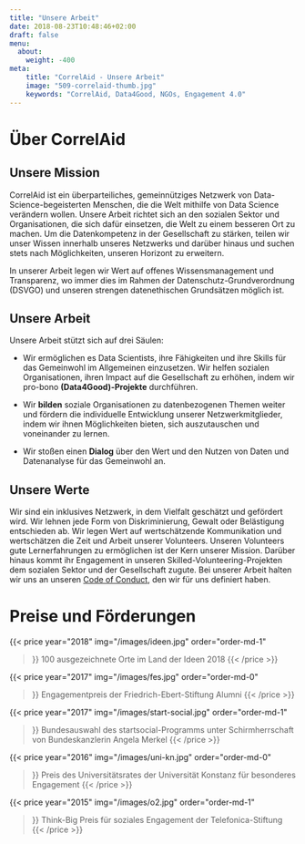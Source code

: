 ```yaml
---
title: "Unsere Arbeit"
date: 2018-08-23T10:48:46+02:00
draft: false
menu:
  about:
    weight: -400
meta:
    title: "CorrelAid - Unsere Arbeit"
    image: "509-correlaid-thumb.jpg"
    keywords: "CorrelAid, Data4Good, NGOs, Engagement 4.0"
---
```


# Über CorrelAid 
## Unsere Mission

CorrelAid ist ein überparteiliches, gemeinnütziges Netzwerk von Data-Science-begeisterten Menschen, die die Welt mithilfe von Data Science verändern wollen. Unsere Arbeit richtet sich an den sozialen Sektor und Organisationen, die sich dafür einsetzen, die Welt zu einem besseren Ort zu machen. Um die Datenkompetenz in der Gesellschaft zu stärken, teilen wir unser Wissen innerhalb unseres Netzwerks und darüber hinaus und suchen stets nach Möglichkeiten, unseren Horizont zu erweitern. 

In unserer Arbeit legen wir Wert auf offenes Wissensmanagement und Transparenz, wo immer dies im Rahmen der Datenschutz-Grundverordnung (DSVGO) und unseren strengen datenethischen Grundsätzen möglich ist. 

## Unsere Arbeit

Unsere Arbeit stützt sich auf drei Säulen:


- Wir ermöglichen es Data Scientists, ihre Fähigkeiten und ihre Skills für das Gemeinwohl im Allgemeinen einzusetzen. Wir helfen sozialen Organisationen, ihren Impact auf die Gesellschaft zu erhöhen, indem wir pro-bono **(Data4Good)-Projekte** durchführen.


- Wir **bilden** soziale Organisationen zu datenbezogenen Themen weiter und fördern die individuelle Entwicklung unserer Netzwerkmitglieder, indem wir ihnen Möglichkeiten bieten, sich auszutauschen und voneinander zu lernen. 

- Wir stoßen einen **Dialog** über den Wert und den Nutzen von Daten und Datenanalyse für das Gemeinwohl an.


## Unsere Werte 

Wir sind ein inklusives Netzwerk, in dem Vielfalt geschätzt und gefördert wird. Wir lehnen jede Form von Diskriminierung, Gewalt oder Belästigung entschieden ab. Wir legen Wert auf wertschätzende Kommunikation und wertschätzen die Zeit und Arbeit unserer Volunteers. Unseren Volunteers gute Lernerfahrungen zu ermöglichen ist der Kern unserer Mission. Darüber hinaus kommt ihr Engagement in unseren Skilled-Volunteering-Projekten dem sozialen Sektor und der Gesellschaft zugute. Bei unserer Arbeit halten wir uns an unseren [Code of Conduct](/about/codeofconduct), den wir für uns definiert haben.

# Preise und Förderungen


{{< price 
    year="2018" 
    img="/images/ideen.jpg"
    order="order-md-1"
>}}
100 ausgezeichnete Orte im Land der Ideen 2018
{{< /price >}}

{{< price 
    year="2017" 
    img="/images/fes.jpg"
    order="order-md-0"
>}}
Engagementpreis der Friedrich-Ebert-Stiftung Alumni
{{< /price >}}

{{< price 
    year="2017" 
    img="/images/start-social.jpg"
    order="order-md-1"
>}}
Bundesauswahl des startsocial-Programms unter Schirmherrschaft von Bundeskanzlerin Angela Merkel
{{< /price >}}

{{< price 
    year="2016" 
    img="/images/uni-kn.jpg"
    order="order-md-0"
>}}
Preis des Universitätsrates der Universität Konstanz für besonderes Engagement
{{< /price >}}

{{< price 
    year="2015" 
    img="/images/o2.jpg"
    order="order-md-1"
>}}
Think-Big Preis für soziales Engagement der Telefonica-Stiftung
{{< /price >}}
